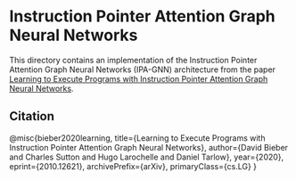 # Instruction Pointer Attention Graph Neural Networks

This directory contains an implementation of the Instruction Pointer Attention
Graph Neural Networks (IPA-GNN) architecture from the paper [Learning to Execute Programs with Instruction Pointer Attention Graph Neural Networks](https://arxiv.org/abs/2010.12621).


## Citation

@misc{bieber2020learning,
  title={Learning to Execute Programs with Instruction Pointer Attention Graph Neural Networks},
  author={David Bieber and Charles Sutton and Hugo Larochelle and Daniel Tarlow},
  year={2020},
  eprint={2010.12621},
  archivePrefix={arXiv},
  primaryClass={cs.LG}
}

